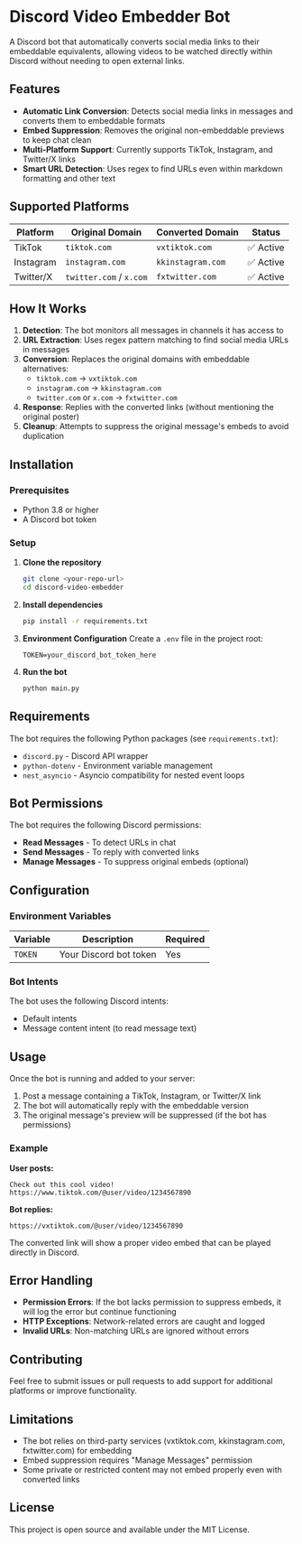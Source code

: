 # Discord Video Embedder Bot

A Discord bot that automatically converts social media links to their embeddable equivalents, allowing videos to be watched directly within Discord without needing to open external links.

## Features

- **Automatic Link Conversion**: Detects social media links in messages and converts them to embeddable formats
- **Embed Suppression**: Removes the original non-embeddable previews to keep chat clean
- **Multi-Platform Support**: Currently supports TikTok, Instagram, and Twitter/X links
- **Smart URL Detection**: Uses regex to find URLs even within markdown formatting and other text

## Supported Platforms

| Platform | Original Domain | Converted Domain | Status |
|----------|----------------|------------------|---------|
| TikTok | `tiktok.com` | `vxtiktok.com` | ✅ Active |
| Instagram | `instagram.com` | `kkinstagram.com` | ✅ Active |
| Twitter/X | `twitter.com` / `x.com` | `fxtwitter.com` | ✅ Active |

## How It Works

1. **Detection**: The bot monitors all messages in channels it has access to
2. **URL Extraction**: Uses regex pattern matching to find social media URLs in messages
3. **Conversion**: Replaces the original domains with embeddable alternatives:
   - `tiktok.com` → `vxtiktok.com`
   - `instagram.com` → `kkinstagram.com`
   - `twitter.com` or `x.com` → `fxtwitter.com`
4. **Response**: Replies with the converted links (without mentioning the original poster)
5. **Cleanup**: Attempts to suppress the original message's embeds to avoid duplication

## Installation

### Prerequisites

- Python 3.8 or higher
- A Discord bot token

### Setup

1. **Clone the repository**
   ```bash
   git clone <your-repo-url>
   cd discord-video-embedder
   ```

2. **Install dependencies**
   ```bash
   pip install -r requirements.txt
   ```

3. **Environment Configuration**
   Create a `.env` file in the project root:
   ```env
   TOKEN=your_discord_bot_token_here
   ```

4. **Run the bot**
   ```bash
   python main.py
   ```

## Requirements

The bot requires the following Python packages (see `requirements.txt`):

- `discord.py` - Discord API wrapper
- `python-dotenv` - Environment variable management
- `nest_asyncio` - Asyncio compatibility for nested event loops

## Bot Permissions

The bot requires the following Discord permissions:

- **Read Messages** - To detect URLs in chat
- **Send Messages** - To reply with converted links
- **Manage Messages** - To suppress original embeds (optional)

## Configuration

### Environment Variables

| Variable | Description | Required |
|----------|-------------|----------|
| `TOKEN` | Your Discord bot token | Yes |

### Bot Intents

The bot uses the following Discord intents:
- Default intents
- Message content intent (to read message text)

## Usage

Once the bot is running and added to your server:

1. Post a message containing a TikTok, Instagram, or Twitter/X link
2. The bot will automatically reply with the embeddable version
3. The original message's preview will be suppressed (if the bot has permissions)

### Example

**User posts:**
```
Check out this cool video! https://www.tiktok.com/@user/video/1234567890
```

**Bot replies:**
```
https://vxtiktok.com/@user/video/1234567890
```

The converted link will show a proper video embed that can be played directly in Discord.

## Error Handling

- **Permission Errors**: If the bot lacks permission to suppress embeds, it will log the error but continue functioning
- **HTTP Exceptions**: Network-related errors are caught and logged
- **Invalid URLs**: Non-matching URLs are ignored without errors

## Contributing

Feel free to submit issues or pull requests to add support for additional platforms or improve functionality.

## Limitations

- The bot relies on third-party services (vxtiktok.com, kkinstagram.com, fxtwitter.com) for embedding
- Embed suppression requires "Manage Messages" permission
- Some private or restricted content may not embed properly even with converted links

## License

This project is open source and available under the MIT License.

